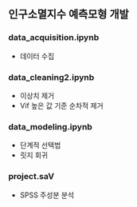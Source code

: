 ## 인구소멸지수 예측모형 개발

### data_acquisition.ipynb
- 데이터 수집

### data_cleaning2.ipynb
- 이상치 제거
- Vif 높은 값 기준 순차적 제거

### data_modeling.ipynb
- 단계적 선택법
- 릿지 회귀

### project.saV
- SPSS 주성분 분석

